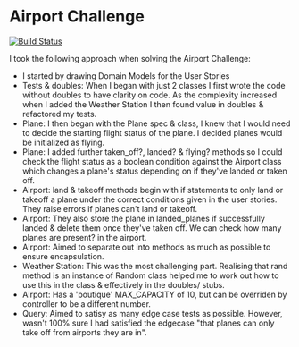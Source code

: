 # Airport Challenge

[![Build Status](https://travis-ci.org/charlottebrf/airport_challenge.svg?branch=master)](https://travis-ci.org/charlottebrf/airport_challenge)

I took the following approach when solving the Airport Challenge:

- I started by drawing Domain Models for the User Stories
- Tests & doubles: When I began with just 2 classes I first wrote the code without doubles to have clarity on code. As the complexity increased when I added the Weather Station I then found value in doubles & refactored my tests.
- Plane: I then began with the Plane spec & class, I knew that I would need to decide the starting flight status of the plane. I decided planes would be initialized as flying.
- Plane: I added further taken_off?, landed? & flying? methods so I could check the flight status as a boolean condition against the Airport class which changes a plane's status depending on if they've landed or taken off.
- Airport: land & takeoff methods begin with if statements to only land or takeoff a plane under the correct conditions given in the user stories. They raise errors if planes can't land or takeoff.
- Airport: They also store the plane in landed_planes if successfully landed & delete them once they've taken off. We can check how many planes are present? in the airport.
- Airport: Aimed to separate out into methods as much as possible to ensure encapsulation.
- Weather Station: This was the most challenging part. Realising that rand method is an instance of Random class helped me to work out how to use this in the class & effectively in the doubles/ stubs.
- Airport: Has a 'boutique' MAX_CAPACITY of 10, but can be overriden by controller to be a different number.
- Query: Aimed to satisy as many edge case tests as possible. However, wasn't 100% sure I had satisfied the edgecase "that planes can only take off from airports they are in".
